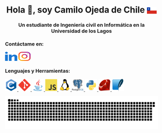 <h1 align="center"title="Hi 👋, I'm Camilo Ojeda from Chile">Hola 👋, soy Camilo Ojeda de Chile <img align="center" src="Flag_of_Chile.png"></h1>
<h3 align="center"title="A student of Civil Engineering in Computer Sciences on the Universidad de los Lagos">Un estudiante de Ingeniería civil en Informática en la Universidad de los Lagos</h3>

<h3 align="left"title="Contact me on:">Contáctame en: </h3>
<p align="left">
<a title="LinkedIn"href="https://www.linkedin.com/in/camilo-ojeda-velasquez/" target="blank"><img align="center" src="linked-in-alt.svg" alt="https://www.linkedin.com/in/camilo-ojeda-velasquez/" height="30" width="40" /></a>
<a title="Instagram personal"href="https://www.instagram.com/camilo_ojeda.ai/" target="blank"><img align="center" src="instagram.svg" alt="https://www.instagram.com/camilo_ojeda.ai/" height="30" width="40" /></a>
</p>

<h3 align="left"title="Languages and Tools:">Lenguajes y Herramientas:</h3>
<p align="left"> <a title="C"href="https://www.cprogramming.com/" target="_blank" rel="noreferrer"> <img src="c-original.svg" alt="c" width="40" height="40"/> </a> <a title="Git"href="https://git-scm.com/" target="_blank" rel="noreferrer"> <img src="git-scm-icon.svg" alt="git" width="40" height="40"/> </a> <a title="Java"href="https://www.java.com" target="_blank" rel="noreferrer"> <img src="java-original.svg" alt="java" width="40" height="40"/> </a> <a title="JavaScript"href="https://developer.mozilla.org/en-US/docs/Web/JavaScript" target="_blank" rel="noreferrer"> <img src="javascript-original.svg" alt="javascript" width="40" height="40"/> </a> <a title="Linux"href="https://www.linux.org/" target="_blank" rel="noreferrer"> <img src="linux-original.svg" alt="linux" width="40" height="40"/> </a> <a title="PostgreSQL"href="https://www.postgresql.org" target="_blank" rel="noreferrer"> <img src="postgresql-original-wordmark.svg" alt="postgresql" width="40" height="40"/> </a> <a title="Python"href="https://www.python.org" target="_blank" rel="noreferrer"> <img src="python-original.svg" alt="python" width="40" height="40"/> </a> <a href="https://www.ruby-lang.org/en/" target="_blank" rel="noreferrer"> <img title="Ruby"src="ruby-original.svg" alt="ruby" width="40" height="40"/> </a> <a title="SQLite"href="https://www.sqlite.org/" target="_blank" rel="noreferrer"> <img src="sqlite-icon.svg" alt="sqlite" width="40" height="40"/> </a> </p>

<img src="snake.svg" alt="Snake animation" />
